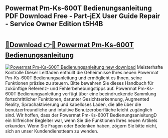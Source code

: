 ## Powermat Pm-Ks-600T Bedienungsanleitung PDF Download Free - Part-jEX User Guide Repair - Service Owner Edition t5H4B

# <h2><a href="http://df59xqx.blite.top/?on=Powermat+Pm-Ks-600T+Bedienungsanleitung">🔗Download 👉🔴 Powermat Pm-Ks-600T Bedienungsanleitung</a></h2>

[![Powermat Pm-Ks-600T Bedienungsanleitung new download](https://i.imgur.com/lujVjoI.png)](http://df59xqx.blite.top/?on=Powermat+Pm-Ks-600T+Bedienungsanleitung)
Meisterhafte Kontrolle Dieser Leitfaden enthüllt die Geheimnisse Ihres neuen Powermat Pm-Ks-600T Bedienungsanleitung und ermöglicht es Ihnen, seine Funktionen präzise zu steuern. Bitte bewahren Sie dieses Handbuch für zukünftige Referenz- und Fehlerbehebungstipps auf. Powermat Pm-Ks-600T Bedienungsanleitung verfügt über eine beeindruckende Sammlung fortschrittlicher Funktionen, darunter Gesichtserkennung, Augmented Reality, Sprachaktivierung und kabelloses Laden, die alle über die benutzerfreundliche und intuitive Benutzeroberfläche leicht zugänglich sind. Wir hoffen, dass der Powermat Pm-Ks-600T BedienungsanleitungD ein hilfreicher Begleiter war, wenn Sie die Funktionen Ihres neuen Artikels erkunden. Wenn Sie Fragen oder Bedenken haben, zögern Sie bitte nicht, sich an unser Kundendienstteam zu wenden.
